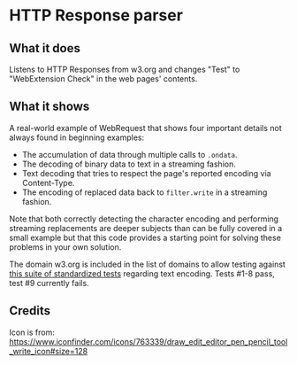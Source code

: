 # HTTP Response parser

## What it does

Listens to HTTP Responses from w3.org and changes "Test" to "WebExtension Check" in the web pages' contents. 

## What it shows

A real-world example of WebRequest that shows four important details not always found in beginning examples:
 - The accumulation of data through multiple calls to `.ondata`.
 - The decoding of binary data to text in a streaming fashion.
 - Text decoding that tries to respect the page's reported encoding via Content-Type.
 - The encoding of replaced data back to `filter.write` in a streaming fashion.

 Note that both correctly detecting the character encoding and performing streaming replacements are deeper subjects
 than can be fully covered in a small example but that this code provides a starting point for solving these problems
 in your own solution.

The domain w3.org is included in the list of domains to allow testing against [this suite of standardized tests](https://www.w3.org/2006/11/mwbp-tests/index.xhtml)
regarding text encoding. Tests #1-8 pass, test #9 currently fails.

## Credits

Icon is from: https://www.iconfinder.com/icons/763339/draw_edit_editor_pen_pencil_tool_write_icon#size=128
